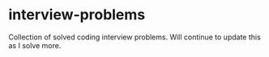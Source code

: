 # interview-problems
Collection of solved coding interview problems. Will continue to update this as I solve more.
